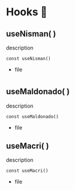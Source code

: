# Hooks 🧐 


## useNisman( )
<p>  description </p>

``` 
const useNisman()
```
-   file


#
## useMaldonado( )
<p>  description </p>

``` 
const useMaldonado()
```
-   file

## useMacri( )
<p>  description </p>

``` 
const useMacri()
```
-   file